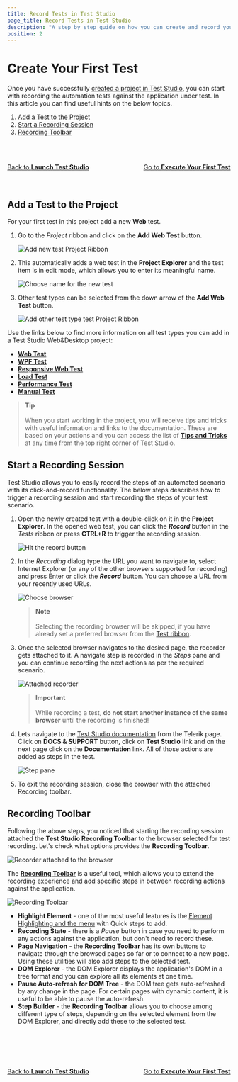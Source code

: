 ```yaml
---
title: Record Tests in Test Studio
page_title: Record Tests in Test Studio
description: "A step by step guide on how you can create and record your first test in Test Studio project. Create a test in Test Studio Project. Start automating with Test Studio."
position: 2
---
```

# Create Your First Test

Once you have successfully <a href="/getting-started/first-project" target="_blank">created a project in Test Studio</a>, you can start with recording the automation tests against the application under test. In this article you can find useful hints on the below topics.

1. [Add a Test to the Project](#add-a-test-to-the-project)
2. [Start a Recording Session](#start-a-recording-session)
3. [Recording Toolbar](#recording-toolbar)

<br><br>
<div><a href="/getting-started/first-project">Back to <strong>Launch Test Studio</strong></a><a style="float:right" href="/getting-started/first-execution">Go to <strong>Execute Your First Test</strong></a></div>
<br><br>

## Add a Test to the Project

For your first test in this project add a new **Web** test.

1. Go to the *Project* ribbon and click on the **Add Web Test** button.

    ![Add new test Project Ribbon](/img/getting-started/first-project/fig02.png)

2. This automatically adds a web test in the __Project Explorer__ and the test item is in edit mode, which allows you to enter its meaningful name.

    ![Choose name for the new test](/img/getting-started/first-project/fig03.png)

3. Other test types can be selected from the down arrow of the **Add Web Test** button.

    ![Add other test type test Project Ribbon](/img/getting-started/first-project/fig02a.png)

 Use the links below to find more information on all test types you can add in a Test Studio Web&Desktop project:

*	<a href="/general-information/test-recording/overview" target="_blank">**Web Test**</a>
*	<a href="/features/testing-types/wpf-test" target="_blank">**WPF Test**</a>
*	<a href="/features/testing-types/responsive-test" target="_blank">**Responsive Web Test**</a>
*	<a href="/features/testing-types/load-testing/Overview" target="_blank">**Load Test**</a>
*	<a href="/features/testing-types/performance-testing/overview" target="_blank">**Performance Test**</a>
*	<a href="/features/testing-types/manual-testing/overview" target="_blank">**Manual Test**</a>

> __Tip__
><br>
><br>
> When you start working in the project, you will receive tips and tricks with useful information and links to the documentation. These are based on your actions and you can access the list of <a href="/general-information/start-a-project/in-product-tips-tricks" target="_blank">__Tips and Tricks__</a> at any time from the top right corner of Test Studio.

## Start a Recording Session

Test Studio allows you to easily record the steps of an automated scenario with its click-and-record functionality. The below steps describes how to trigger a recording session and start recording the steps of your test scenario.

1. Open the newly created test with a double-click on it in the __Project Explorer__. In the opened web test, you can click the ***Record*** button in the *Tests* ribbon or press **CTRL+R** to trigger the recording session.

    ![Hit the record button](/img/getting-started/first-project/fig04.png)

2. In the *Recording* dialog type the URL you want to navigate to, select Internet Explorer (or any of the other browsers supported for recording) and press Enter or click the ***Record*** button. You can choose a URL from your recently used URLs.

    ![Choose browser](/img/getting-started/first-project/fig05.png)

    > **Note**
    ><br>
    ><br>
    > Selecting the recording browser will be skipped, if you have already set a preferred browser from the <a href="/general-information/test-execution/quick-execution" target="_blank">Test ribbon</a>.

3. Once the selected browser navigates to the desired page, the recorder gets attached to it. A navigate step is recorded in the *Steps* pane and you can continue recording the next actions as per the required scenario.

    ![Attached recorder](/img/getting-started/first-project/fig06.png)

    > __Important__ 
    ><br>
    ><br>
    > While recording a test, **do not start another instance of the same browser** until the recording is finished!

4. Lets navigate to the [Test Studio documentation](https://docs.telerik.com/teststudio/) from the Telerik page. Click on **DOCS & SUPPORT** button, click on **Test Studio** link and on the next page click on the **Documentation** link. All of those actions are added as steps in the test.

    ![Step pane](/img/getting-started/first-project/fig07.png)

5. To exit the recording session, close the browser with the attached Recording toolbar.

## Recording Toolbar

Following the above steps, you noticed that starting the recording session attached the __Test Studio Recording Toolbar__ to the browser selected for test recording. Let's check what options provides the __Recording Toolbar__.

![Recorder attached to the browser](/img/general-information/test-recording/recording-toolbar/fig1.png)

The <a href="/general-information/test-recording/recording-toolbar" target="_blank">__Recording Toolbar__</a> is a useful tool, which allows you to extend the recording experience and add specific steps in between recording actions against the application.

![Recording Toolbar](/img/getting-started/first-project/recording-toolbar.png)

* __Highlight Element__ - one of the most useful features is the <a href="/features/recorder/overview" target="_blank">Element Highlighting and the menu</a> with Quick steps to add.
* __Recording State__ - there is a *Pause* button in case you need to perform any actions against the application, but don't need to record these.
* __Page Navigation__ - the __Recording Toolbar__ has its own buttons to navigate through the browsed pages so far or to connect to a new page. Using these utilities will also add steps to the selected test.
* __DOM Explorer__ - the DOM Explorer displays the application's DOM in a tree format and you can explore all its elements at one time.
* __Pause Auto-refresh for DOM Tree__ - the DOM tree gets auto-refreshed by any change in the page. For certain pages with dynamic content, it is useful to be able to pause the auto-refresh.
* __Step Builder__ - the __Recording Toolbar__ allows you to choose among different type of steps,  depending on the selected element from the DOM Explorer, and directly add these to the selected test.

<br><br>
<br><br>
<div><a href="/getting-started/first-project">Back to <strong>Launch Test Studio</strong></a><a style="float:right" href="/getting-started/first-execution">Go to <strong>Execute Your First Test</strong></a></div>